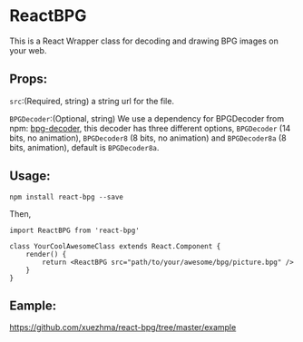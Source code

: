 # ReactBPG
This is a React Wrapper class for decoding and drawing BPG images on your web.

## Props:

`src`:(Required, string)  a string url for the file.

`BPGDecoder`:(Optional, string) We use a dependency for BPGDecoder from npm: [bpg-decoder](https://www.npmjs.com/package/bpg-decoder/), this decoder has three different options, `BPGDecoder` (14 bits, no animation), `BPGDecoder8` (8 bits, no animation) and `BPGDecoder8a` (8 bits, animation),  default is `BPGDecoder8a`.

## Usage:

```
npm install react-bpg --save

```
Then,
```
import ReactBPG from 'react-bpg'

class YourCoolAwesomeClass extends React.Component {
	render() {
		return <ReactBPG src="path/to/your/awesome/bpg/picture.bpg" />
	}
}
```

## Eample:
https://github.com/xuezhma/react-bpg/tree/master/example
